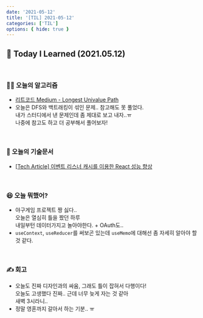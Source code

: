```yaml
---
date: '2021-05-12'
title: '[TIL] 2021-05-12'
categories: ['TIL']
options: { hide: true }
---
```


## 🚀 Today I Learned (2021.05.12)

<br/>

### **👨‍💻 오늘의 알고리즘**

-   [리트코드 Medium - Longest Univalue Path](https://leetcode.com/problems/longest-univalue-path/)
-   오늘은 DFS와 백트래킹이 섞인 문제.. 참고해도 못 풀었다.  
    내가 스터디에서 낸 문제인데 좀 제대로 보고 내자..ㅠ  
    나중에 참고도 하고 더 공부해서 풀어보자!

<br/>

### **📑 오늘의 기술문서**

-   [[Tech Article] 이벤트 리스너 캐시를 이용한 React 성능 향상](https://17-sss.github.io/2021-05-12-[기술문서_정리]_이벤트_리스너_캐시를_이용한_React_성능_향상)

<br/>

### **😆 오늘 뭐했어?**

-   야구게임 프로젝트 짱 싫다..  
    오늘은 열심히 틀을 짰던 하루  
    내일부턴 데이터가지고 놀아야한다. + OAuth도..
-   `useContext`, `useReducer`를 써보곤 있는데 `useMemo`에 대해선 좀 자세히 알아야 할 것 같다.

<br/>

### **✍️ 회고**

-   오늘도 진짜 디자인과의 싸움, 그래도 틀이 잡혀서 다행이다!  
    오늘도 고생했다 진짜.. 근데 너무 늦게 자는 것 같아  
    새벽 3시라니..
-   정말 영혼까지 갈아서 하는 기분.. ㅠ
